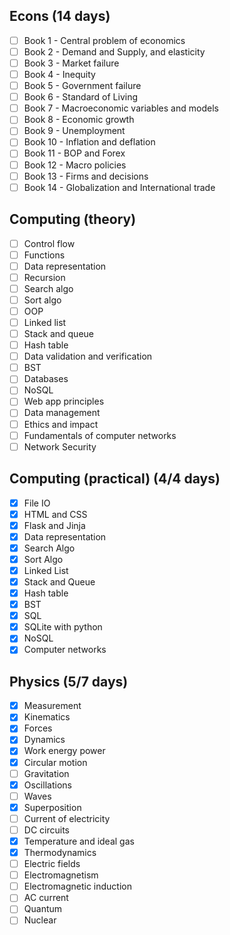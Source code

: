 ## Econs (14 days)
- [ ] Book 1 - Central problem of economics
- [ ] Book 2 - Demand and Supply, and elasticity
- [ ] Book 3 - Market failure
- [ ] Book 4 - Inequity
- [ ] Book 5 - Government failure
- [ ] Book 6 - Standard of Living
- [ ] Book 7 - Macroeconomic variables and models
- [ ] Book 8 - Economic growth
- [ ] Book 9 - Unemployment
- [ ] Book 10 - Inflation and deflation
- [ ] Book 11 - BOP and Forex
- [ ] Book 12 - Macro policies
- [ ] Book 13 - Firms and decisions
- [ ] Book 14 - Globalization and International trade
## Computing (theory) 
- [ ] Control flow
- [ ] Functions
- [ ] Data representation
- [ ] Recursion
- [ ] Search algo
- [ ] Sort algo
- [ ] OOP
- [ ] Linked list
- [ ] Stack and queue
- [ ] Hash table
- [ ] Data validation and verification
- [ ] BST
- [ ] Databases
- [ ] NoSQL
- [ ] Web app principles
- [ ] Data management
- [ ] Ethics and impact
- [ ] Fundamentals of computer networks
- [ ] Network Security
## Computing (practical) (4/4 days)
- [x] File IO
- [x] HTML and CSS
- [x] Flask and Jinja
- [x] Data representation
- [x] Search Algo
- [x] Sort Algo
- [x] Linked List
- [x] Stack and Queue
- [x] Hash table
- [x] BST
- [x] SQL
- [x] SQLite with python
- [x] NoSQL
- [x] Computer networks
## Physics (5/7 days)
- [x] Measurement
- [x] Kinematics
- [x] Forces
- [x] Dynamics
- [x] Work energy power
- [x] Circular motion
- [ ] Gravitation
- [x] Oscillations
- [ ] Waves
- [x] Superposition
- [ ] Current of electricity
- [ ] DC circuits
- [x] Temperature and ideal gas
- [x] Thermodynamics
- [ ] Electric fields
- [ ] Electromagnetism
- [ ] Electromagnetic induction
- [ ] AC current
- [ ] Quantum
- [ ] Nuclear